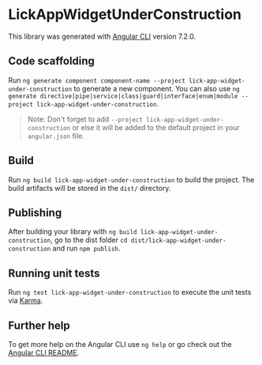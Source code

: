 # LickAppWidgetUnderConstruction

This library was generated with [Angular CLI](https://github.com/angular/angular-cli) version 7.2.0.

## Code scaffolding

Run `ng generate component component-name --project lick-app-widget-under-construction` to generate a new component. You can also use `ng generate directive|pipe|service|class|guard|interface|enum|module --project lick-app-widget-under-construction`.
> Note: Don't forget to add `--project lick-app-widget-under-construction` or else it will be added to the default project in your `angular.json` file. 

## Build

Run `ng build lick-app-widget-under-construction` to build the project. The build artifacts will be stored in the `dist/` directory.

## Publishing

After building your library with `ng build lick-app-widget-under-construction`, go to the dist folder `cd dist/lick-app-widget-under-construction` and run `npm publish`.

## Running unit tests

Run `ng test lick-app-widget-under-construction` to execute the unit tests via [Karma](https://karma-runner.github.io).

## Further help

To get more help on the Angular CLI use `ng help` or go check out the [Angular CLI README](https://github.com/angular/angular-cli/blob/master/README.md).
